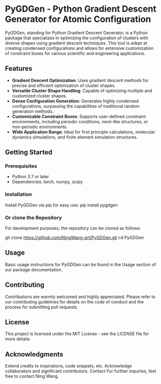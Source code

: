 # PyGDGen - Python Gradient Descent Generator for Atomic Configuration
PyGDGen, standing for Python Gradient Descent Generator, is a Python package that specializes in optimizing the configuration of clusters with diverse shapes using gradient descent techniques. This tool is adept at creating condensed configurations and allows for extensive customization of constraint boxes for various scientific and engineering applications.

## Features
- **Gradient Descent Optimization**: Uses gradient descent methods for precise and efficient optimization of cluster shapes.
- **Versatile Cluster Shape Handling**: Capable of optimizing multiple and customized cluster shapes.
- **Dense Configuration Generation**: Generates highly condensed configurations, surpassing the capabilities of traditional random generation methods.
- **Customizable Constraint Boxes**: Supports user-defined constraint environments, including periodic conditions, neck-like structures, or non-periodic environments.
- **Wide Application Range**: Ideal for first principle calculations, molecular dynamics simulations, and finite element simulation structures.

## Getting Started

### Prerequisites
- Python 3.7 or later
- Dependencies: torch, numpy, scipy

### Installation
Install PyGDGen via pip for easy use:
pip install pygdgen


### Or clone the Repository
For development purposes, the repository can be cloned as follows:

git clone https://github.com/NingWang-art/PyGDGen.git
cd PyGDGen

## Usage
Basic usage instructions for PyGDGen can be found in the Usage section of our package documentation.

## Contributing
Contributions are warmly welcomed and highly appreciated. Please refer to our contributing guidelines for details on the code of conduct and the process for submitting pull requests.

## License
This project is licensed under the MIT License - see the LICENSE file for more details.

## Acknowledgments
Extend credits to inspirations, code snippets, etc.
Acknowledge collaborators and significant contributors.
Contact
For further inquiries, feel free to contact Ning Wang.
